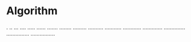 # Algorithm

.
..
...
....
.....
......
.......
........
.........
..........
...........
............
.............
..............
...............
................

